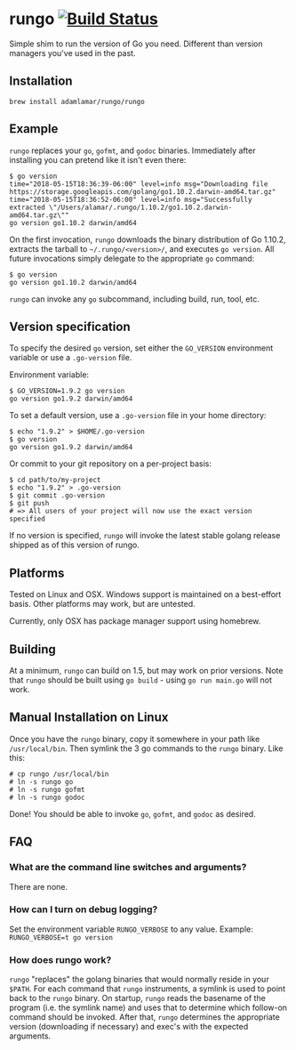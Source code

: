 # rungo [![Build Status](https://travis-ci.org/adamlamar/rungo.svg?branch=master)](https://travis-ci.org/adamlamar/rungo)

Simple shim to run the version of Go you need. Different than version managers you've used in the past.

## Installation

```
brew install adamlamar/rungo/rungo
```

## Example

`rungo` replaces your `go`, `gofmt`, and `godoc` binaries. Immediately after installing you can pretend like it isn't even there:

```
$ go version
time="2018-05-15T18:36:39-06:00" level=info msg="Downloading file https://storage.googleapis.com/golang/go1.10.2.darwin-amd64.tar.gz"
time="2018-05-15T18:36:52-06:00" level=info msg="Successfully extracted \"/Users/alamar/.rungo/1.10.2/go1.10.2.darwin-amd64.tar.gz\""
go version go1.10.2 darwin/amd64
```

On the first invocation, `rungo` downloads the binary distribution of Go 1.10.2, extracts the tarball to `~/.rungo/<version>/`, and executes `go version`. All future invocations simply delegate to the appropriate `go` command:

```
$ go version
go version go1.10.2 darwin/amd64
```

`rungo` can invoke any `go` subcommand, including build, run, tool, etc.

## Version specification

To specify the desired `go` version, set either the `GO_VERSION` environment variable or use a `.go-version` file.

Environment variable:
```
$ GO_VERSION=1.9.2 go version
go version go1.9.2 darwin/amd64
```

To set a default version, use a `.go-version` file in your home directory:
```
$ echo "1.9.2" > $HOME/.go-version
$ go version
go version go1.9.2 darwin/amd64
```

Or commit to your git repository on a per-project basis:
```
$ cd path/to/my-project
$ echo "1.9.2" > .go-version
$ git commit .go-version
$ git push
# => All users of your project will now use the exact version specified
```

If no version is specified, `rungo` will invoke the latest stable golang release shipped as of this version of rungo.

## Platforms

Tested on Linux and OSX. Windows support is maintained on a best-effort basis. Other platforms may work, but are untested.

Currently, only OSX has package manager support using homebrew.

## Building

At a minimum, `rungo` can build on 1.5, but may work on prior versions. Note that `rungo` should be built using `go build` - using `go run main.go` will not work.

## Manual Installation on Linux

Once you have the `rungo` binary, copy it somewhere in your path like `/usr/local/bin`. Then symlink the 3 go commands to the `rungo` binary.
Like this:

```
# cp rungo /usr/local/bin
# ln -s rungo go
# ln -s rungo gofmt
# ln -s rungo godoc
```

Done! You should be able to invoke `go`, `gofmt`, and `godoc` as desired.

## FAQ

### What are the command line switches and arguments?
There are none.

### How can I turn on debug logging?
Set the environment variable `RUNGO_VERBOSE` to any value. Example: `RUNGO_VERBOSE=t go version`

### How does rungo work?
`rungo` "replaces" the golang binaries that would normally reside in your `$PATH`. For each command that `rungo` instruments, a symlink is used to point back to the `rungo` binary. On startup, `rungo` reads the basename of the program (i.e. the symlink name) and uses that to determine which follow-on command should be invoked. After that, `rungo` determines the appropriate version (downloading if necessary) and exec's with the expected arguments.
